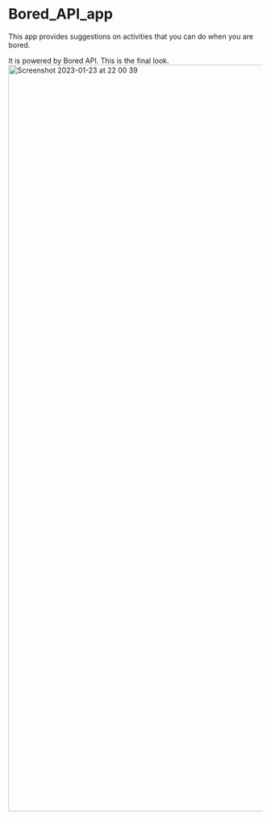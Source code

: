 # Bored_API_app
This app provides suggestions on activities that you can do when you are bored.

It is powered by Bored API. 
This is the final look. 
<img width="1480" alt="Screenshot 2023-01-23 at 22 00 39" src="https://user-images.githubusercontent.com/47807830/214095657-045cbbce-eea0-48d1-92de-3a24c8c45f52.png">
